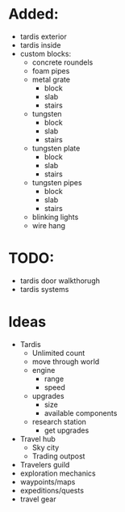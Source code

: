 # Added:
- tardis exterior
- tardis inside
- custom blocks:
  - concrete roundels
  - foam pipes
  - metal grate
    - block
    - slab
    - stairs
  - tungsten
    - block
    - slab
    - stairs
  - tungsten plate
    - block
    - slab
    - stairs
  - tungsten pipes
    - block
    - slab
    - stairs
  - blinking lights
  - wire hang

# TODO:
- tardis door walkthorugh
- tardis systems

# Ideas
- Tardis
  - Unlimited count
  - move through world
  - engine
    - range
    - speed
  - upgrades
    - size
    - available components
  - research station
    - get upgrades
- Travel hub
  - Sky city
  - Trading outpost
- Travelers guild
- exploration mechanics
- waypoints/maps
- expeditions/quests
- travel gear